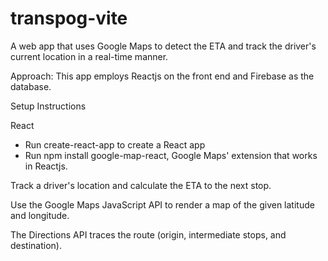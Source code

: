 # transpog-vite

A web app that uses Google Maps to detect the ETA and track the driver's current location in a real-time manner.

Approach: This app employs Reactjs on the front end and Firebase as the database.

Setup Instructions

React
  - Run create-react-app to create a React app
  - Run npm install google-map-react, Google Maps' extension that works in Reactjs.

Track a driver's location and calculate the ETA to the next stop.

Use the Google Maps JavaScript API to render a map of the given latitude and longitude.

The Directions API traces the route (origin, intermediate stops, and destination).
